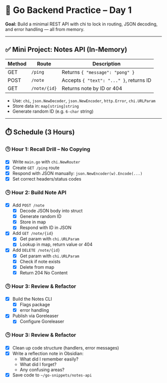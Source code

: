 # 🧠 Go Backend Practice – Day 1

**Goal:** Build a minimal REST API with chi to lock in routing, JSON decoding, and error handling — all from memory.

---

## ✅ Mini Project: Notes API (In-Memory)

| Method | Route          | Description                              |
|--------|----------------|------------------------------------------|
| GET    | `/ping`        | Returns `{ "message": "pong" }`          |
| POST   | `/note`        | Accepts `{ "text": "..." }`, returns ID  |
| GET    | `/note/{id}`   | Returns note by ID or 404                |

- Use: `chi`, `json.NewDecoder`, `json.NewEncoder`, `http.Error`, `chi.URLParam`
- Store data in: `map[string]string`
- Generate random ID (e.g. `6-char` string)

---

## ⏱️ Schedule (3 Hours)

### 🕒 Hour 1: Recall Drill – No Copying
- [x] Write `main.go` with `chi.NewRouter`
- [x] Create `GET /ping` route
- [x] Respond with JSON manually: `json.NewEncoder(w).Encode(...)`
- [x] Set correct headers/status codes

### 🕒 Hour 2: Build Note API
- [x] Add `POST /note`
  - [x] Decode JSON body into struct
  - [x] Generate random ID
  - [x] Store in map
  - [x] Respond with ID in JSON
- [x] Add `GET /note/{id}`
  - [x] Get param with `chi.URLParam`
  - [x] Lookup in map, return value or 404
- [x] Add `DELETE /note/{id}`
  - [x] Get param with `chi.URLParam`
  - [x] Check if note exists
  - [x] Delete from map
  - [x] Return 204 No Content

### 🕒 Hour 3: Review & Refactor
- [x] Build the Notes CLI
  - [x] Flags package
  - [x] error handling
- [x] Publish via Goreleaser
  - [x] Configure Goreleaser

### 🕒 Hour 3: Review & Refactor
- [x] Clean up code structure (handlers, error messages)
- [x] Write a reflection note in Obsidian:
  - What did I remember easily?
  - What did I forget?
  - Any confusing areas?
- [x] Save code to `~/go-snippets/notes-api`
